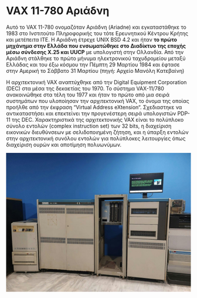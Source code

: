 # VAX 11-780 Αριάδνη

Αυτό το VAX 11-780 ονομαζόταν Αριάδνη (Ariadne) και εγκαταστάθηκε το 1983 στο Ινστιτούτο Πληροφορικής του τότε Ερευνητικού Κέντρου Κρήτης και μετέπειτα ΙΤΕ. Η Αριάδνη έτρεχε UNIX BSD 4.2 και ήταν **το πρώτο μηχάνημα στην Ελλάδα που ενσωματώθηκε στο Διαδίκτυο της εποχής μέσω σύνδεσης X.25 και UUCP** με υπολογιστή στην Ολλανδία. Από την Αριάδνη στάλθηκε το πρώτο μήνυμα ηλεκτρονικού ταχυδρομείου μεταξύ Ελλάδας και του έξω κόσμου την Πέμπτη 29 Μαρτίου 1984 και έφτασε στην Αμερική το Σάββατο 31 Μαρτίου (πηγή: Αρχείο Μανόλη Κατεβαίνη)

Η αρχιτεκτονική VAX αναπτύχθηκε από την Digital Equipment Corporation (DEC) στα μέσα της δεκαετίας του 1970. Το σύστημα VAX-11/780 ανακοινώθηκε στα τέλη του 1977 και ήταν το πρώτο από μια σειρά συστημάτων που υλοποίησαν την αρχιτεκτονική VAX, το όνομα της οποίας προήλθε από την έκφραση “Virtual Address eXtension“. Σχεδιαστηκε να αντικαταστήσει και επεκτείνει την προγενέστερη σειρά υπολογιστών PDP-11 της DEC. Χαρακτηριστικά της αρχιτεκτονικής VAX είναι το πολύπλοκο σύνολο εντολών (complex instruction set) των 32 bits, η διαχείριση εικονικών διευθύνσεων με σελιδοποιημένη ζήτηση, και η ύπαρξη εντολών στην αρχιτεκτονική συνόλου εντολών για πολύπλοκες λειτουργίες όπως διαχείριση ουρών και αποτίμηση πολυωνύμων.

![VAX-11/780](../assets/images/vax-11-780-a.jpg)